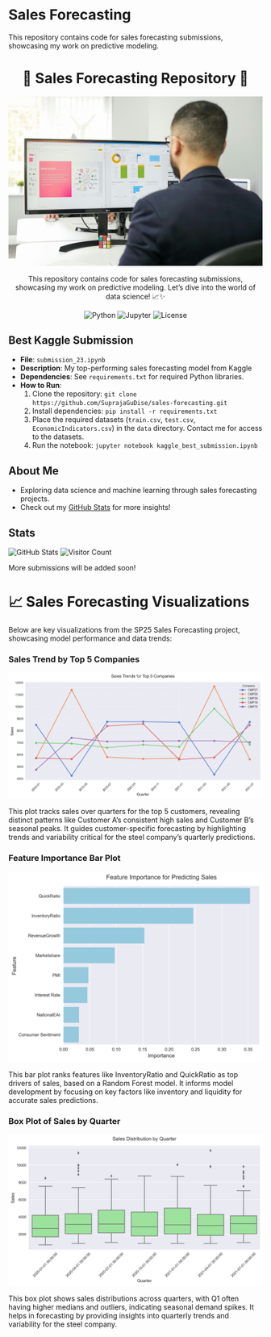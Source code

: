 # Sales Forecasting

This repository contains code for sales forecasting submissions, showcasing my work on predictive modeling.

<h1 align="center">🌟 Sales Forecasting Repository 🌟</h1>

<p align="center">
  <img src="./images/zbra-marketing-IryWX_OSgh4-unsplash.jpg" alt="Sales Forecasting Banner" width="800">
</p>

<p align="center">
  This repository contains code for sales forecasting submissions, showcasing my work on predictive modeling. Let’s dive into the world of data science! 📈✨
</p>

<p align="center">
  <img src="https://img.shields.io/badge/Python-3.9+-blue?style=flat-square&logo=python" alt="Python">
  <img src="https://img.shields.io/badge/Made%20with-Jupyter-orange?style=flat-square&logo=jupyter" alt="Jupyter">
  <img src="https://img.shields.io/badge/License-MIT-green?style=flat-square" alt="License">
</p>

## Best Kaggle Submission
- **File**: `submission_23.ipynb`
- **Description**: My top-performing sales forecasting model from Kaggle
- **Dependencies**: See `requirements.txt` for required Python libraries.
- **How to Run**:
  1. Clone the repository: `git clone https://github.com/SuprajaGuDise/sales-forecasting.git`
  2. Install dependencies: `pip install -r requirements.txt`
  3. Place the required datasets (`train.csv`, `test.csv`, `EconomicIndicators.csv`) in the `data` directory. Contact me for access to the datasets.
  4. Run the notebook: `jupyter notebook kaggle_best_submission.ipynb`

## About Me
- Exploring data science and machine learning through sales forecasting projects.
- Check out my [GitHub Stats](https://github.com/SuprajaGuDise) for more insights!

## Stats
![GitHub Stats](https://github-readme-stats.vercel.app/api?username=SuprajaGuDise&show_icons=true)
![Visitor Count](https://visitor-badge.laobi.icu/badge?page_id=SuprajaGuDise.sales-forecasting)

More submissions will be added soon!

<body>
  <h1>📈 Sales Forecasting Visualizations</h1>
  <p>Below are key visualizations from the SP25 Sales Forecasting project, showcasing model performance and data trends:</p>

  <h3>Sales Trend by Top 5 Companies</h3>
  <p align="center">
    <img src="https://github.com/SuprajaGuDise/sales-forecasting/raw/main/images/sales_trends_top_companies.png" alt="Sales Trends for Top 5 Companies Over Quarters" class="plot-img" onerror="this.nextElementSibling.style.display='block';">
    <p class="fallback" style="display:none;">Image failed to load. Please view the repository’s images folder for 'sales_trends_top_companies.png'.</p>
  </p>
  <p>This plot tracks sales over quarters for the top 5 customers, revealing distinct patterns like Customer A’s consistent high sales and Customer B’s seasonal peaks. It guides customer-specific forecasting by highlighting trends and variability critical for the steel company’s quarterly predictions.</p>

  <h3>Feature Importance Bar Plot</h3>
  <p align="center">
    <img src="https://github.com/SuprajaGuDise/sales-forecasting/raw/main/images/feature_importance.png" alt="Feature Importance for Sales Prediction" class="plot-img" onerror="this.nextElementSibling.style.display='block';">
    <p class="fallback" style="display:none;">Image failed to load. Please view the repository’s images folder for 'feature_importance.png'.</p>
  </p>
  <p>This bar plot ranks features like InventoryRatio and QuickRatio as top drivers of sales, based on a Random Forest model. It informs model development by focusing on key factors like inventory and liquidity for accurate sales predictions.</p>

  <h3>Box Plot of Sales by Quarter</h3>
  <p align="center">
    <img src="https://github.com/SuprajaGuDise/sales-forecasting/raw/main/images/sales_by_quarter_boxplot.png" alt="Sales Distribution by Quarter" class="plot-img" onerror="this.nextElementSibling.style.display='block';">
    <p class="fallback" style="display:none;">Image failed to load. Please view the repository’s images folder for 'sales_by_quarter_boxplot.png'.</p>
  </p>
  <p>This box plot shows sales distributions across quarters, with Q1 often having higher medians and outliers, indicating seasonal demand spikes. It helps in forecasting by providing insights into quarterly trends and variability for the steel company.</p>
</body>
